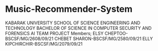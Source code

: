 # Music-Recommender-System
KABARAK UNIVERSITY
SCHOOL OF SCIENCE ENGINEERING AND TECHNOLOGY
BACHELOR OF SCIENCE IN COMPUTER SECURITY AND FORENSICS
AI TEAM PROJECT
Members;
ELSY CHEPTOO-BSCSF/MG/2608/09/21
CHEBET SHARON-BSCSF/MG/2580/09/21
ELLY KIPCHIRCHIR-BSCSF/MG/2079/09/21
